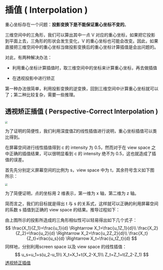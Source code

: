 # 插值 ( Interpolation )

重心坐标存在一个问题：**投影变换下是不能保证重心坐标不变的**。

三维空间中的三角形，我们可以算出其中一点 V 对应的重心坐标，如果把它投影到平面上去，三角形的形状会发生变化，V 的重心坐标也可能会改变。因此，如果直接把三维空间中的重心坐标当做投影变换后的重心坐标计算插值是会出问题的。

对此，有两种解决办法：

* 利用重心坐标计算插值时，取三维空间中的坐标来计算重心坐标，再去做插值

* 在透视投影中进行矫正

第一种办法很简单，利用投影变换的逆变换，回到三维空间中计算重心坐标就可以了；第二种比较复杂，需要一些推理。

## 透视矫正插值 ( Perspective-Correct Interpolation )

<img class="img-mid" src="http://rt9iekfji.hn-bkt.clouddn.com/e6c9d24egy1h3uy67hixxj20t30d1t9h.jpg" style="zoom:50%;" />

为了证明的简便性，我们利用深度值Z的线性插值进行说明，重心坐标插值可以类比得到。

在屏幕空间进行线性插值得到 c 的 intensity 为 0.5，然而对于在 view space 之中正确的插值结果，可以很明显看到 c 的 intensity 绝不为 0.5，这也就造成了插值的误差。

首先先分别定义屏幕空间的比例为 s，view space 中为 t，其余符号含义如下图所示：

<img class="img-mid" src="http://rt9iekfji.hn-bkt.clouddn.com/e6c9d24egy1h3uy657anaj20t80dwmy0.jpg" style="zoom:50%;" />

为了简便证明，点的坐标用 2 维表示，第一维为 x 轴，第二维为 z 轴。

简而言之，我们的目标就是得出 t 与 s 的关系式，这样就可以正确的利用屏幕空间的系数 s 插值到正确的 view space 的结果。推导过程如下：

由上图所示的投影所造成的三角形相似性可以轻易得出如下几个式子：
$$
\frac{X_1}{Z_1}=\frac{u_1}{d} \Rightarrow X_1=\frac{u_1Z_1}{d}\\
\frac{X_2}{Z_2}=\frac{u_2}{d} \Rightarrow X_2=\frac{u_2Z_2}{d}\\
\frac{X_t}{Z_t}=\frac{u_s}{d} \Rightarrow X_t=\frac{u_tZ_t}{d}
$$
同样地，分别利用screen space 以及 view space 的线性插值：
$$
u_s=u_1+s(u_2-u_1)\\
X_t=X_1+t(X_2-X_1)\\
Z_t=Z_1+t(Z_2-Z_1)
$$
[透视矫正插值](https://zhuanlan.zhihu.com/p/144331875)
